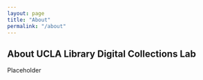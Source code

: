```yaml
---
layout: page
title: "About"
permalink: "/about"
---
```

## About UCLA Library Digital Collections Lab

Placeholder
